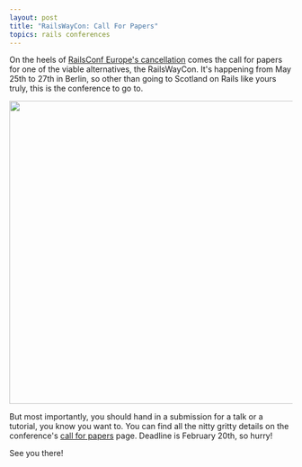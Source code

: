 ```yaml
---
layout: post
title: "RailsWayCon: Call For Papers"
topics: rails conferences
---
```

On the heels of [RailsConf Europe's cancellation](http://en.oreilly.com/railseurope2008/) comes the call for papers for one of the viable alternatives, the RailsWayCon. It's happening from May 25th to 27th in Berlin, so other than going to Scotland on Rails like yours truly, this is the conference to go to.

<img src="http://it-republik.de/konferenzen/railswaycon/c4p/header.png" width="540"/>

But most importantly, you should hand in a submission for a talk or a tutorial, you know you want to. You can find all the nitty gritty details on the conference's [call for papers](http://it-republik.de/konferenzen/railswaycon/c4p/) page. Deadline is February 20th, so hurry!

See you there!
